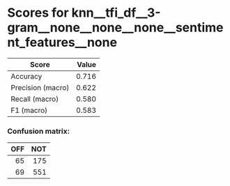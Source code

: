 # Scores for knn__tfi_df__3-gram__none__none__none__sentiment_features__none
|      Score      |Value|
|-----------------|----:|
|Accuracy         |0.716|
|Precision (macro)|0.622|
|Recall (macro)   |0.580|
|F1 (macro)       |0.583|

### Confusion matrix:
|OFF|NOT|
|--:|--:|
| 65|175|
| 69|551|

